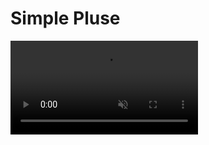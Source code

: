 # Simple Pluse


<div><video controls src="https://amami-harhid.github.io/superColliderMovies/pulse/PulseCountSample.mp4" muted="false"></video></div>
